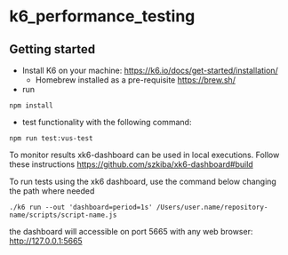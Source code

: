 # k6_performance_testing

## Getting started

- Install K6 on your machine: https://k6.io/docs/get-started/installation/
    - Homebrew installed as a pre-requisite https://brew.sh/
- run
```
npm install
```
- test functionality with the following command:
```
npm run test:vus-test
```


To monitor results xk6-dashboard can be used in local executions.
Follow these instructions https://github.com/szkiba/xk6-dashboard#build

To run tests using the xk6 dashboard, use the command below changing the path where needed
```
./k6 run --out 'dashboard=period=1s' /Users/user.name/repository-name/scripts/script-name.js
```

the dashboard will accessible on port 5665 with any web browser: http://127.0.0.1:5665
